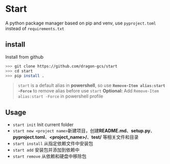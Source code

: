 # Start

A python package manager based on pip and venv, use `pyproject.toml` instead of `requirements.txt`

## install

Install from github

```bash
>>> git clone https://github.com/dragon-gcs/start
>>> cd start
>>> pip install .
```

> `start` is a default alias in **powershell**, so use **`Remove-Item alias:start -Force`** to remove alias before use `start`
> **Optional:** Add `Remove-Item alias:start -Force` in powershell profile

## Usage

- `start init` Init current folder
- `start new <project name>`新建项目，创建**README.md**、**setup.py**、**pyproject.toml**、**<project_name>/**、**test/** 等相关文件和目录
- `start install` 从指定依赖文件中安装包
- `start add` 安装包并添加到依赖中
- `start remove` 从依赖和硬盘中移除包
